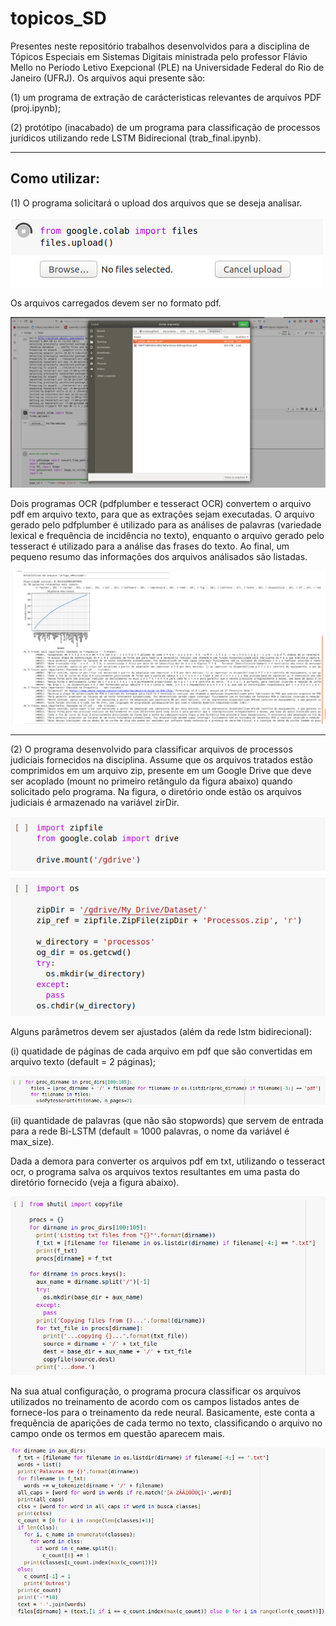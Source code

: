 # topicos_SD
Presentes neste repositório trabalhos desenvolvidos para a disciplina de Tópicos Especiais em Sistemas Digitais ministrada pelo professor Flávio Mello no Período Letivo Exepcional (PLE) na Universidade Federal do Rio de Janeiro (UFRJ). Os arquivos aqui presente são:

(1) um programa de extração de carácteristicas relevantes de arquivos PDF (proj.ipynb);

(2) protótipo (inacabado) de um programa para classificação de processos jurídicos utilizando rede LSTM Bidirecional (trab_final.ipynb).

--------------------------------------------------------------------------------------------------------------------------------------------------------------------
Como utilizar:
--------------------------------------------------------------------------------------------------------------------------------------------------------------------

(1) O programa solicitará o upload dos arquivos que se deseja analisar.

![test image size](https://github.com/MateusGilbert/topicos_SD/blob/main/pictures/Screenshot_2020-11-16%20Google%20Colaboratory.png)

Os arquivos carregados devem ser no formato pdf.

![test image size](https://github.com/MateusGilbert/topicos_SD/blob/main/pictures/Screenshot%20from%202020-11-16%2016-55-37.png)

Dois programas OCR (pdfplumber e tesseract OCR) convertem o arquivo pdf em arquivo texto, para que as extrações sejam executadas. O arquivo gerado pelo pdfplumber é utilizado para as análises de palavras (variedade lexical e frequência de incidência no texto), enquanto o arquivo gerado pelo tesseract é utilizado para a análise das frases do texto. Ao final, um pequeno resumo das informações dos arquivos análisados são listadas.

![test image size](https://github.com/MateusGilbert/topicos_SD/blob/main/pictures/Screenshot%20from%202020-11-16%2016-46-29.png)


--------------------------------------------------------------------------------------------------------------------------------------------------------------------

(2) O programa desenvolvido para classificar arquivos de processos judiciais fornecidos na disciplina. Assume que os arquivos tratados estão comprimidos em um arquivo zip, presente em um Google Drive que deve ser acoplado (mount no primeiro retângulo da figura abaixo) quando solicitado pelo programa. Na figura, o diretório onde estão os arquivos judiciais é armazenado na variável zirDir.

![test image size](https://github.com/MateusGilbert/topicos_SD/blob/main/pictures/Screenshot_2020-11-17%20Google%20Colaboratory.png)

Alguns parâmetros devem ser ajustados (além da rede lstm bidirecional):

  (i) quatidade de páginas de cada arquivo em pdf que são convertidas em arquivo texto (default = 2 páginas);

![test image size](https://github.com/MateusGilbert/topicos_SD/blob/main/pictures/Screenshot_2020-11-17%20Google%20Colaboratory(1).png)

  (ii) quantidade de palavras (que não são stopwords) que servem de entrada para a rede Bi-LSTM (default = 1000 palavras, o nome da variável é max_size).

Dada a demora para converter os arquivos pdf em txt, utilizando o tesseract ocr, o programa salva os arquivos textos resultantes em uma pasta do diretório fornecido (veja a figura abaixo).

![test image size](https://github.com/MateusGilbert/topicos_SD/blob/main/pictures/Screenshot_2020-11-17%20Google%20Colaboratory(2).png)

Na sua atual configuração, o programa procura classificar os arquivos utilizados no treinamento de acordo com os campos listados antes de fornece-los para o treinamento da rede neural. Basicamente, este conta a frequência de aparições de cada termo no texto, classificando o arquivo no campo onde os termos em questão aparecem mais.

![test image size](https://github.com/MateusGilbert/topicos_SD/blob/main/pictures/Screenshot_2020-11-17%20Google%20Colaboratory(3).png)
